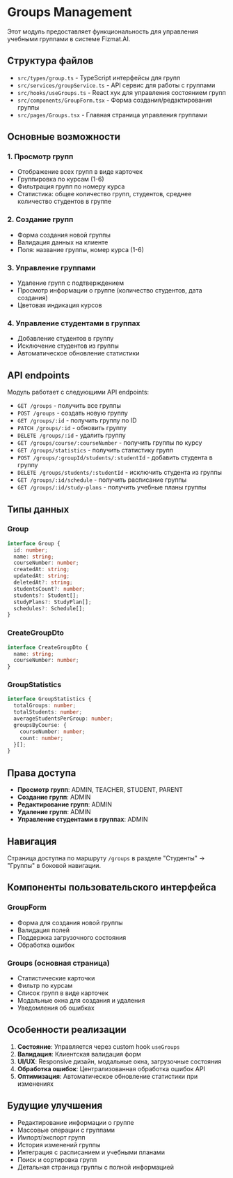 # Groups Management

Этот модуль предоставляет функциональность для управления учебными группами в системе Fizmat.AI.

## Структура файлов

- `src/types/group.ts` - TypeScript интерфейсы для групп
- `src/services/groupService.ts` - API сервис для работы с группами
- `src/hooks/useGroups.ts` - React хук для управления состоянием групп
- `src/components/GroupForm.tsx` - Форма создания/редактирования группы
- `src/pages/Groups.tsx` - Главная страница управления группами

## Основные возможности

### 1. Просмотр групп
- Отображение всех групп в виде карточек
- Группировка по курсам (1-6)
- Фильтрация групп по номеру курса
- Статистика: общее количество групп, студентов, среднее количество студентов в группе

### 2. Создание групп
- Форма создания новой группы
- Валидация данных на клиенте
- Поля: название группы, номер курса (1-6)

### 3. Управление группами
- Удаление групп с подтверждением
- Просмотр информации о группе (количество студентов, дата создания)
- Цветовая индикация курсов

### 4. Управление студентами в группах
- Добавление студентов в группу
- Исключение студентов из группы
- Автоматическое обновление статистики

## API endpoints

Модуль работает с следующими API endpoints:

- `GET /groups` - получить все группы
- `POST /groups` - создать новую группу
- `GET /groups/:id` - получить группу по ID
- `PATCH /groups/:id` - обновить группу
- `DELETE /groups/:id` - удалить группу
- `GET /groups/course/:courseNumber` - получить группы по курсу
- `GET /groups/statistics` - получить статистику групп
- `POST /groups/:groupId/students/:studentId` - добавить студента в группу
- `DELETE /groups/students/:studentId` - исключить студента из группы
- `GET /groups/:id/schedule` - получить расписание группы
- `GET /groups/:id/study-plans` - получить учебные планы группы

## Типы данных

### Group
```typescript
interface Group {
  id: number;
  name: string;
  courseNumber: number;
  createdAt: string;
  updatedAt: string;
  deletedAt?: string;
  studentsCount?: number;
  students?: Student[];
  studyPlans?: StudyPlan[];
  schedules?: Schedule[];
}
```

### CreateGroupDto
```typescript
interface CreateGroupDto {
  name: string;
  courseNumber: number;
}
```

### GroupStatistics
```typescript
interface GroupStatistics {
  totalGroups: number;
  totalStudents: number;
  averageStudentsPerGroup: number;
  groupsByCourse: {
    courseNumber: number;
    count: number;
  }[];
}
```

## Права доступа

- **Просмотр групп**: ADMIN, TEACHER, STUDENT, PARENT
- **Создание групп**: ADMIN
- **Редактирование групп**: ADMIN
- **Удаление групп**: ADMIN
- **Управление студентами в группах**: ADMIN

## Навигация

Страница доступна по маршруту `/groups` в разделе "Студенты" → "Группы" в боковой навигации.

## Компоненты пользовательского интерфейса

### GroupForm
- Форма для создания новой группы
- Валидация полей
- Поддержка загрузочного состояния
- Обработка ошибок

### Groups (основная страница)
- Статистические карточки
- Фильтр по курсам
- Список групп в виде карточек
- Модальные окна для создания и удаления
- Уведомления об ошибках

## Особенности реализации

1. **Состояние**: Управляется через custom hook `useGroups`
2. **Валидация**: Клиентская валидация форм
3. **UI/UX**: Responsive дизайн, модальные окна, загрузочные состояния
4. **Обработка ошибок**: Централизованная обработка ошибок API
5. **Оптимизация**: Автоматическое обновление статистики при изменениях

## Будущие улучшения

- Редактирование информации о группе
- Массовые операции с группами
- Импорт/экспорт групп
- История изменений группы
- Интеграция с расписанием и учебными планами
- Поиск и сортировка групп
- Детальная страница группы с полной информацией
